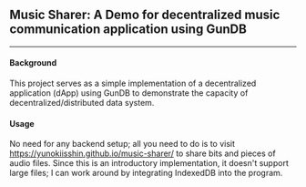 ## Music Sharer: A Demo for decentralized music communication application using GunDB

---

#### Background
This project serves as a simple implementation of a decentralized application (dApp) using GunDB to demonstrate the capacity of decentralized/distributed data system. 

#### Usage
No need for any backend setup; all you need to do is to visit https://yunokiisshin.github.io/music-sharer/ to share bits and pieces of audio files. Since this is an introductory implementation, it doesn't support large files; I can work around by integrating IndexedDB into the program. 